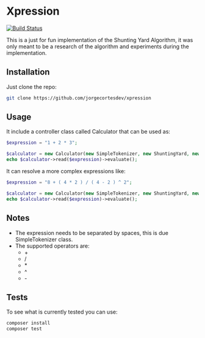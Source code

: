 # Xpression

<a href="https://travis-ci.org/xorth/xpression"><img src="https://travis-ci.org/xorth/xpression.svg?branch=master" alt="Build Status"></a>

This is a just for fun implementation of the Shunting Yard Algorithm, it was only meant to be a research of the algorithm and experiments during the implementation.

## Installation

Just clone the repo:

```bash
git clone https://github.com/jorgecortesdev/xpression
```


## Usage

It include a controller class called Calculator that can be used as:

```php
$expression = "1 + 2 * 3";

$calculator = new Calculator(new SimpleTokenizer, new ShuntingYard, new Postfix);
echo $calculator->read($expression)->evaluate();
```

It can resolve a more complex expressions like:

```php
$expression = "8 + ( 4 * 2 ) / ( 4 - 2 ) ^ 2";

$calculator = new Calculator(new SimpleTokenizer, new ShuntingYard, new Postfix);
echo $calculator->read($expression)->evaluate();
```

## Notes

 - The expression needs to be separated by spaces, this is due SimpleTokenizer class.
 - The supported operators are:
     - \+
     - /
     - \*
     - ^
     - \-

## Tests

To see what is currently tested you can use:

```bash
composer install
composer test
```

